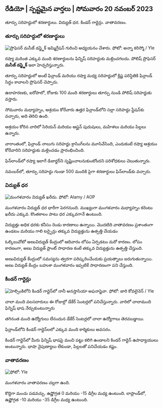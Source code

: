 ## రేడియో \| స్పష్టమైన వార్తలు \| సోమవారం 20 నవంబర్ 2023

తూర్పు సరిహద్దులో శరణార్థులు. విద్యుత్ ధర. కిండర్ గార్టెన్లు. వాతావరణం.

### తూర్పు సరిహద్దులో శరణార్థులు

![ప్రొఫెసర్ మసీజ్ డస్జ్జిక్ ఇమ్మిగ్రేషన్ గురించి అధ్యయనం చేశారు. ఫోటో: అన్నా కరిస్మో / Yle](https://images.cdn.yle.fi/image/upload/c_crop,h_2268,w_4028,x_0,y_0/ar_1.777777777777777,c_fill,g_faces,wd_1670,wd_1670q_auto:eco/f_auto/fl_lossy/v1700423531/39-1203119655a67178e33b)

రష్యా మరింత ఎక్కువ మంది శరణార్థులను ఫిన్నిష్ సరిహద్దుకు మళ్లించగలదు. పోలిష్ ప్రొఫెసర్ **మసీజ్ డస్జ్జిక్** ఇలా హెచ్చరిస్తున్నారు.

తూర్పు సరిహద్దులో అంటే ఫిన్లాండ్ మరియు రష్యా మధ్య సరిహద్దులో క్లిష్ట పరిస్థితికి ఫిన్లాండ్ సిద్ధం కావాలని ప్రొఫెసర్ చెప్పారు.

ఉదాహరణకు, ఐరోపాలో, రోజుకు 100 మంది శరణార్థులు తూర్పు నుండి పోలిష్ సరిహద్దుకు వస్తారు.

సోమవారం మధ్యాహ్నం, ఆశ్రయం కోరేవారు ఉత్తర ఫిన్లాండ్‌లోని సల్లా సరిహద్దు స్టేషన్‌కు వచ్చారు, అది తెరిచి ఉంది.

ఆశ్రయం కోరిన వారిలో సిరియన్ మరియు ఆఫ్ఘన్ పురుషులు, మహిళలు మరియు పిల్లలు ఉన్నారు.

వారాంతంలో, ఫిన్లాండ్ నాలుగు సరిహద్దు క్రాసింగ్‌లను మూసివేసింది, ఎందుకంటే రష్యా ఆశ్రయం కోరేవారిని సరిహద్దుకు మళ్లించడం ప్రారంభించింది.

ఫిన్‌లాండ్‌లో రష్యా ఇలాగే డిజార్డర్‌ని సృష్టించాలనుకుంటోందని పరిశోధకులు చెబుతున్నారు.

నవంబర్‌లో, తూర్పు సరిహద్దు గుండా 500 మందికి పైగా శరణార్థులు ఫిన్‌లాండ్‌కు వచ్చారు.

### విద్యుత్ ధర

![మంగళవారం విద్యుత్ ఖరీదు. ఫోటో: Alamy / AOP](https://images.cdn.yle.fi/image/upload/c_crop,h_3375,w_6000,x_0,y_467/ar_1.777777777777777,c_fill,g_faces,/h_6201,wp_6201:eco/f_auto/fl_lossy/v1691842960/39-106121063c8f48238bcf)

మంగళవారం విద్యుత్ ధర భారీగా పెరగనుంది. ముఖ్యంగా మంగళవారం మధ్యాహ్నం కరెంటు ఖరీదు ఎక్కువ. కొంతకాలం పాటు ధర ఎక్కువగానే ఉంటుంది.

విద్యుత్తు అధిక ధరకు కనీసం రెండు కారణాలు ఉన్నాయి. మొదటిది వాతావరణం ప్రశాంతంగా ఉండటం మరియు గాలి టర్బైన్లు తక్కువ విద్యుత్తును ఉత్పత్తి చేయడం

ఓల్కిలువోటో అణువిద్యుత్ కేంద్రంలో ఆదివారం లోపం ఏర్పడటం మరో కారణం. లోపం కారణంగా, అణు విద్యుత్ ప్లాంట్ సాధారణ కంటే తక్కువ విద్యుత్తును ఉత్పత్తి చేస్తుంది.

అణువిద్యుత్ కేంద్రంలో సమస్యను త్వరగా పరిష్కరించేందుకు ప్రయత్నాలు జరుగుతున్నాయి. అణు విద్యుత్ కేంద్రం బహుశా మంగళవారం ఇప్పటికే సాధారణంగా పని చేస్తుంది.

### కిండర్ గార్టెన్లు

![హెల్సింకిలోని కిండర్ గార్టెన్‌లో నానీ అనస్తాసియా అఫనాస్జెవా. ఫోటో: జారి కోవలైనెన్ / Yle](https://images.cdn.yle.fi/image/upload/c_crop,h_3375,w_6000,x_0,y_134/ar_1.77777777777777777,c_fill,g_faces/d_1_faces.q_auto:eco/f_auto/fl_lossy/v1700133967/39-12015336555f596ca4eb)

చాలా మంది వలసదారులు ఈ రోజుల్లో డేకేర్ సెంటర్లలో పనిచేస్తున్నారు. వారిలో చాలామంది ఫిన్నిష్ భాష నేర్చుకుంటున్నారు

తగినంత మంది ఉద్యోగులు లేనందున డేకేర్ సెంటర్లలో చాలా ఉద్యోగాలు తెరవబడ్డాయి.

ఫిన్లాండ్‌లోని కిండర్ గార్టెన్‌లలో ఎక్కువ మంది కార్మికులు అవసరం.

కిండర్ గార్టెన్‌లో మీరు ఫిన్నిష్ భాషపై మంచి పట్టు కలిగి ఉండాలని కిండర్ గార్టెన్ ఉపాధ్యాయులు అంటున్నారు. భాషా నైపుణ్యాలు లేకుండా, పిల్లలతో పనిచేయడం కష్టం.

### వాతావరణం

![ ఫోటో: Yle](https://images.cdn.yle.fi/image/upload/c_crop,h_1080,w_1919,x_0,y_0/ar_1.777777777777777,c_fill,g_faces,h12670.to:eco/f_auto/fl_lossy/v1700492173/39-1203681655b7364e6c83)

మంగళవారం వాతావరణం చల్లగా ఉంది.

కొద్దిగా మంచు పడవచ్చు. ఉష్ణోగ్రత 0 మరియు -15 డిగ్రీల మధ్య ఉంటుంది. లాప్లాండ్‌లో, ఉష్ణోగ్రత -10 మరియు -35 డిగ్రీల మధ్య ఉంటుంది.